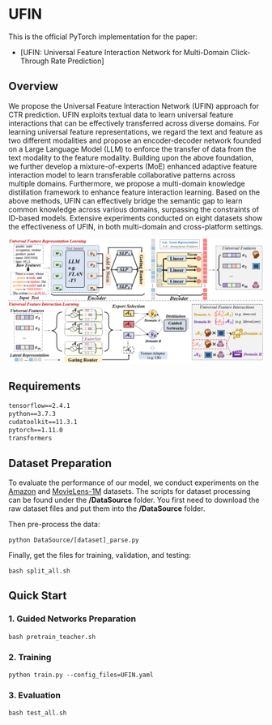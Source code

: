 # UFIN

This is the official PyTorch implementation for the paper:

- [UFIN: Universal Feature Interaction Network for Multi-Domain Click-Through Rate Prediction]

## Overview

We propose the Universal Feature Interaction Network (UFIN) approach for CTR prediction.
UFIN exploits textual data to learn universal feature interactions that can be effectively transferred across diverse domains.
For learning universal feature representations, we regard the text and feature as two different modalities and  propose an encoder-decoder network founded on a Large Language Model (LLM)  to enforce the transfer of data from the text modality to the feature modality.
Building upon the above foundation, we further develop a mixture-of-experts (MoE) enhanced adaptive feature interaction model to learn transferable collaborative patterns across multiple domains.
Furthermore,  we propose a multi-domain knowledge distillation framework to enhance  feature interaction learning.
Based on the above methods, UFIN can effectively bridge the semantic gap to learn common knowledge across various domains, surpassing the constraints of ID-based models.
Extensive experiments conducted  on eight datasets show the effectiveness of UFIN, in both multi-domain and cross-platform settings.

![model](./asserts/UFIN.png)

## Requirements

```
tensorflow==2.4.1
python==3.7.3
cudatoolkit==11.3.1
pytorch==1.11.0
transformers
```

## Dataset Preparation
To evaluate the performance of our model, we conduct experiments on the [Amazon](https://nijianmo.github.io/amazon/index.html) and [MovieLens-1M](https://grouplens.org/datasets/movielens) datasets.
The scripts for dataset processing can be found under the **/DataSource** folder.
You first need to download the raw dataset files and put them into the **/DataSource** folder.

Then pre-process the data:
```
python DataSource/[dataset]_parse.py
```

Finally, get the files for training, validation, and testing:
```
bash split_all.sh
```

## Quick Start

### 1. Guided Networks Preparation
```
bash pretrain_teacher.sh
```

### 2. Training
```
python train.py --config_files=UFIN.yaml
```

### 3. Evaluation
```
bash test_all.sh
```

